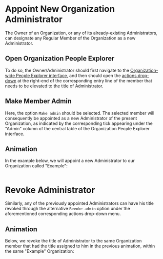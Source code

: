# Appoint New Organization Administrator

The Owner of an Organization, or any of its already-existing Administrators, can designate any Regular Member of the Organization as a new Administrator. 

## Open Organization People Explorer

To do so, the Owner/Administrator should first navigate to the [Organization-wide People Explorer interface](../../ui/people-explorer.md), and then should open the [actions drop-down](/entities-general/ui/explorer.md) at the right-end of the corresponding entry line of the member that needs to be elevated to the title of Administrator. 

## Make Member Admin

Here, the option `Make admin` <i class="zmdi zmdi-chevron-up zmdi-hc-border"></i> should be selected. The selected member will consequently be appointed as a new Administrator of the present Organization, as indicated by the corresponding tick appearing under the "Admin" column of the central table of the Organization People Explorer interface.

## Animation

In the example below, we will appoint a new Administrator to our Organization called "Example":

<img data-gifffer="/images/organization-add-admin.gif">


# Revoke Administrator

Similarly, any of the previously appointed Administrators can have his title revoked through the alternative `Revoke admin` <i class="zmdi zmdi-chevron-down zmdi-hc-border"></i> option under the aforementioned corresponding actions drop-down menu.

## Animation

Below, we revoke the title of Administrator to the same Organization member that had the title assigned to him in the previous animation, within the same "Example" Organization:

<img data-gifffer="/images/organization-revoke-admin.gif">

